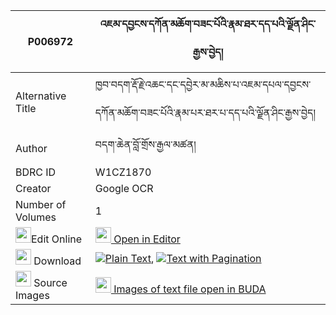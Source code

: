 |P006972|འཇམ་དབྱངས་དཀོན་མཆོག་བཟང་པོའི་རྣམ་ཐར་དད་པའི་ལྗོན་ཤིང་རྒྱས་བྱེད། 
| --- | --- 
|Alternative Title |ཁྱབ་བདག་རྡོ་རྗེ་འཆང་དང་དབྱེར་མ་མཆིས་པ་འཇམ་དཔལ་དབྱངས་དཀོན་མཆོག་བཟང་པོའི་རྣམ་པར་ཐར་པ་དད་པའི་ལྗོན་ཤིང་རྒྱས་བྱེད།
|Author| བདག་ཆེན་བློ་གྲོས་རྒྱལ་མཚན།
|BDRC ID | W1CZ1870
|Creator | Google OCR
|Number of Volumes| 1
|<img width="25" src="https://img.icons8.com/color/25/000000/edit-property.png">Edit Online| [<img width="25" src="https://avatars.githubusercontent.com/u/45091458?s=200&v=4"> Open in Editor](http://editor.openpecha.org/P006972)
|<img width="25" src="https://img.icons8.com/fluent/48/000000/download-2.png"/>  Download | [![](https://img.icons8.com/color/20/000000/txt.png)Plain Text](https://github.com/Openpecha/P006972/releases/download/v2/jamyang_konchok_zangpo_i_namta_plain_P006972.zip), [![](https://img.icons8.com/color/20/000000/txt.png)Text with Pagination](https://github.com/Openpecha/P006972/releases/download/v2/jamyang_konchok_zangpo_i_namta_pages_P006972.zip)
|<img width="25" src="https://img.icons8.com/plasticine/100/000000/pictures-folder.png"/>  Source Images | [<img width="25" src="https://library.bdrc.io/icons/BUDA-small.svg"> Images of text file open in BUDA](https://library.bdrc.io/show/bdr:W1CZ1870)